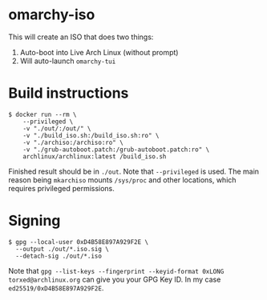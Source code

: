 # omarchy-iso

This will create an ISO that does two things:

1. Auto-boot into Live Arch Linux (without prompt)
2. Will auto-launch `omarchy-tui`

# Build instructions

```
$ docker run --rm \
	--privileged \
	-v "./out/:/out/" \
	-v "./build_iso.sh:/build_iso.sh:ro" \
	-v "./archiso:/archiso:ro" \
	-v "./grub-autoboot.patch:/grub-autoboot.patch:ro" \
	archlinux/archlinux:latest /build_iso.sh
```

Finished result should be in `./out`.
Note that `--privileged` is used. The main reason being `mkarchiso` mounts `/sys/proc` and other locations, which requires privileged permissions.

# Signing

```
$ gpg --local-user 0xD4B58E897A929F2E \
  --output ./out/*.iso.sig \
  --detach-sig ./out/*.iso
```

Note that `gpg --list-keys --fingerprint --keyid-format 0xLONG torxed@archlinux.org` can give you your GPG Key ID. In my case `ed25519/0xD4B58E897A929F2E`.
